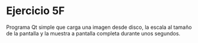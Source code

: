 # Ejercicio 5F

Programa Qt simple que carga una imagen desde disco, la escala al tamaño de la pantalla y la muestra a pantalla completa durante unos segundos.
